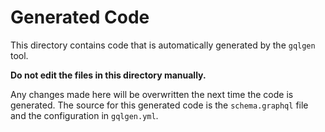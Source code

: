 # Generated Code

This directory contains code that is automatically generated by the `gqlgen` tool.

**Do not edit the files in this directory manually.**

Any changes made here will be overwritten the next time the code is generated. The source for this generated code is the `schema.graphql` file and the configuration in `gqlgen.yml`.
